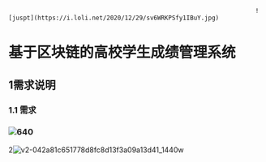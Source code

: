                                                                         ![juspt](https://i.loli.net/2020/12/29/sv6WRKPSfy1IBuY.jpg)

# 基于区块链的高校学生成绩管理系统

##  1需求说明

### 1.1 需求

###           ![640](https://i.loli.net/2020/12/29/7Sa6umWJ2gnqcMl.png)

2![v2-042a81c651778d8fc8d13f3a09a13d41_1440w](https://i.loli.net/2020/12/29/UWkCBuPElb7AOIj.jpg)
